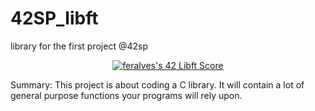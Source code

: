 # 42SP_libft
library for the first project @42sp

<div align="center">
  <a href="https://github.com/JaeSeoKim/badge42"><img src="https://badge42.vercel.app/api/v2/cli7l4sim001108mvngbgwmeh/project/2605160" alt="feralves's 42 Libft Score" /></a>
</div>

Summary:
This project is about coding a C library.
It will contain a lot of general purpose functions your programs will rely upon.
